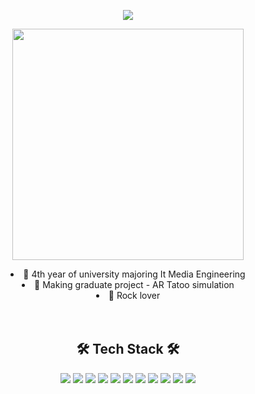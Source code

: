 <p align = "center">
<img src="https://capsule-render.vercel.app/api?type=slice&color=gradient&height=300&section=header&text=RoxyYujinKim&fontSize=90" />
</p>

<p align = "center">
<img src = "https://user-images.githubusercontent.com/43868490/119626515-4506e500-be46-11eb-9894-8ccf6066627e.jpg" height="370">
</p>

<li align = "center"> 🤟 4th year of university majoring It Media Engineering</li>
<li align = "center">🤟 Making graduate project - AR Tatoo simulation</li>
<li align = "center">🤟 Rock lover</li>

<br>
<br>
<h2 align = "center" > 🛠 Tech Stack 🛠 </h2>
<p align = "center">
    <img src="https://img.shields.io/badge/Python-3776AB?style=flat-square&logo=Python&logoColor=white"> 
    <img src="https://img.shields.io/badge/C-A8B9CC?style=flat-square&logo=c&logoColor=white"> 
    <img src="https://img.shields.io/badge/Java-007396?style=flat-square&logo=Java&logoColor=white"> 
    <img src="https://img.shields.io/badge/Unity-000000?style=flat-square&logo=Unity&logoColor=white">
    <img src="https://img.shields.io/badge/Swift-FA7343?style=flat-square&logo=Swift&logoColor=white">
    <img src="https://img.shields.io/badge/Xcode-147EFB?style=flat-square&logo=Xcode&logoColor=white">
    <img src="https://img.shields.io/badge/Django-092E20?style=flat-square&logo=Django&logoColor=white">
    <img src="https://img.shields.io/badge/Mysql-4479A1?style=flat-square&logo=Mysql&logoColor=white">
    <img src="https://img.shields.io/badge/TensorFlow-FF6F00?style=flat-square&logo=TensorFlow&logoColor=white">
    <img src="https://img.shields.io/badge/OpenCV-5C3EE8?style=flat-square&logo=OpenCV&logoColor=white">
    <img src="https://img.shields.io/badge/CSharp-239120?style=flat-square&logo=c-sharp&logoColor=white">
</p>
<br>
<br>







